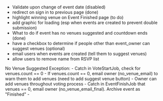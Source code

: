 - Validate upon change of event date (disabled)
- redirect on sign in to previous page (done)
- highlight winning venue on Event Finished page  (to do)
- add graphic for loading (esp when events are created to prevent double submission)
- What to do if event has no venues suggested and countdown ends (done)
- have a checkbox to determine if people other than event_owner can suggest venues (optional)
- email users when events are created (tell them to suggest venues)
- allow users to remove name from RSVP list



No Venue Suggested Exception:
	- Catch in VoteStartJob, check for venues.count == 0
	- If venues.count == 0, email owner (no_venue_email) to warn them to add venues (need to add suggest venue button)
	- Owner can add venues throughout voting process
	- Catch in EventFinishJob that venues == 0, email owner (no_venue_email_final).  Archive event as "Finished"
	- 